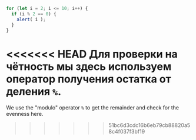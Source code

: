 

```js run demo
for (let i = 2; i <= 10; i++) {
  if (i % 2 == 0) {
    alert( i );
  }
}
```

<<<<<<< HEAD
Для проверки на чётность мы здесь используем оператор получения остатка от деления `%`.
=======
We use the "modulo" operator `%` to get the remainder and check for the evenness here.
>>>>>>> 51bc6d3cdc16b6eb79cb88820a58c4f037f3bf19
